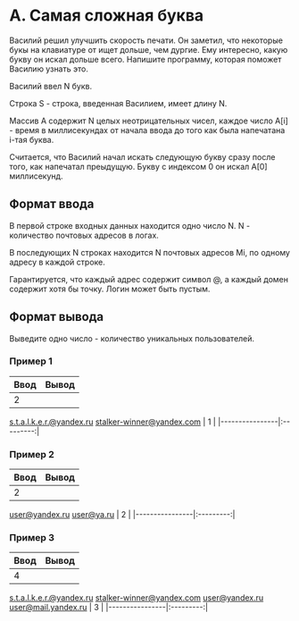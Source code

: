 # A. Самая сложная буква

Василий решил улучшить скорость печати. Он заметил, что некоторые букы на клавиатуре от ищет дольше, чем дургие. Ему интересно, какую букву он искал дольше всего. Напишите программу, которая поможет Василию узнать это.  

Василий ввел N букв.  

Строка S - строка, введенная Василием, имеет длину N.  

Массив А содержит N целых неотрицательных чисел, каждое число A[i] - время в миллисекундах от начала ввода до того как была напечатана i-тая буква.  

Считается, что Василий начал искать следующую букву сразу после того, как напечатал преыдущую. Букву с индексом 0 он искал A[0] миллисекунд.  

  
## Формат ввода
В первой строке входных данных находится одно число 
N. N - количество почтовых адресов в логах.

В последующих N строках находится N почтовых адресов Mi, по одному адресу в каждой строке.

Гарантируется, что каждый адрес содержит символ @, а каждый домен содержит хотя бы точку. Логин может быть пустым.


## Формат вывода
Выведите одно число - количество уникальных пользователей.

### Пример 1

| Ввод | Вывод |
|----------------|:---------:|
| 2 
s.t.a.l.k.e.r.@yandex.ru 
stalker-winner@yandex.com | 1 |
|----------------|:---------:|

### Пример 2

| Ввод | Вывод |
|----------------|:---------:|
| 2 
user@yandex.ru 
user@ya.ru | 2 |
|----------------|:---------:|

### Пример 3

| Ввод | Вывод |
|----------------|:---------:|
| 4 
s.t.a.l.k.e.r.@yandex.ru 
stalker-winner@yandex.com 
user@yandex.ru 
user@mail.yandex.ru | 3 |
|----------------|:---------:|
